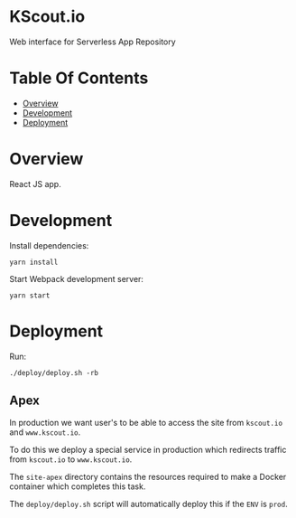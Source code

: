 # KScout.io
Web interface for Serverless App Repository

# Table Of Contents
- [Overview](#overview)
- [Development](#development)
- [Deployment](#deployment)

# Overview
React JS app.

# Development
Install dependencies:

```
yarn install
```

Start Webpack development server:

```
yarn start
```

# Deployment
Run:

```
./deploy/deploy.sh -rb
```

## Apex
In production we want user's to be able to access the site from `kscout.io` and
`www.kscout.io`.  

To do this we deploy a special service in production which redirects 
traffic from `kscout.io` to `www.kscout.io`.  

The `site-apex` directory contains the resources required to make a Docker
container which completes this task.  

The `deploy/deploy.sh` script will automatically deploy this if the `ENV`
is `prod`.
